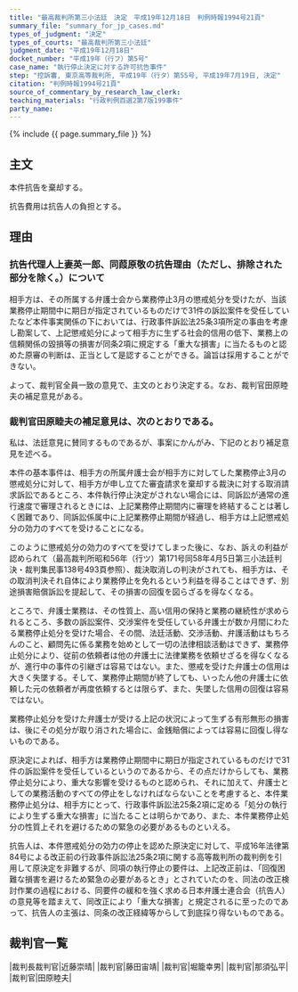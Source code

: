 ```yaml
---
title: "最高裁判所第三小法廷　決定　平成19年12月18日　判例時報1994号21頁"
summary_file: "summary_for_jp_cases.md"
types_of_judgment: "決定"
types_of_courts: "最高裁判所第三小法廷"
judgment_date: "平成19年12月18日"
docket_number: "平成19年（行フ）第5号"
case_name: "執行停止決定に対する許可抗告事件"
step: "控訴審, 東京高等裁判所, 平成19年（行タ）第55号, 平成19年7月19日, 決定"
citation: "判例時報1994号21頁"
source_of_commentary_by_research_law_clerk:
teaching_materials: "行政判例百選2第7版199事件"
party_name:
---
```




{% include {{ page.summary_file }}  %}










## 主文



本件抗告を棄却する。

抗告費用は抗告人の負担とする。





## 理由



### 抗告代理人上妻英一郎、同葭原敬の抗告理由（ただし、排除された部分を除く。）について

相手方は、その所属する弁護士会から業務停止3月の懲戒処分を受けたが、当該業務停止期間中に期日が指定されているものだけで31件の訴訟案件を受任していたなど本件事実関係の下においては、行政事件訴訟法25条3項所定の事由を考慮し勘案して、上記懲戒処分によって相手方に生ずる社会的信用の低下、業務上の信頼関係の毀損等の損害が同条2項に規定する「重大な損害」に当たるものと認めた原審の判断は、正当として是認することができる。論旨は採用することができない。

よって、裁判官全員一致の意見で、主文のとおり決定する。なお、裁判官田原睦夫の補足意見がある。

### 裁判官田原睦夫の補足意見は、次のとおりである。

私は、法廷意見に賛同するものであるが、事案にかんがみ、下記のとおり補足意見を述べる。

本件の基本事件は、相手方の所属弁護士会が相手方に対してした業務停止3月の懲戒処分に対して、相手方が申し立てた審査請求を棄却する裁決に対する取消請求訴訟であるところ、本件執行停止決定がされない場合には、同訴訟が通常の進行速度で審理されるときには、上記業務停止期間内に審理を終結することは著しく困難であり、同訴訟係属中に上記業務停止期間が経過し、相手方は上記懲戒処分の効力のすべてを受けることになる。

このように懲戒処分の効力のすべてを受けてしまった後に、なお、訴えの利益が認められて（最高裁判所昭和56年（行ツ）第171号同58年4月5日第三小法廷判決・裁判集民事138号493頁参照）、裁決取消しの判決がされても、相手方は、その取消判決それ自体により業務停止を免れるという利益を得ることはできず、別途損害賠償訴訟を提起して、その損害の回復を図らざるを得なくなる。

ところで、弁護士業務は、その性質上、高い信用の保持と業務の継続性が求められるところ、多数の訴訟案件、交渉案件を受任している弁護士が数か月間にわたる業務停止処分を受けた場合、その間、法廷活動、交渉活動、弁護活動はもちろんのこと、顧問先に係る業務を始めとして一切の法律相談活動はできず、業務停止処分により、従前の依頼者は他の弁護士に法律業務を依頼せざるを得なくなるが、進行中の事件の引継ぎは容易ではない。また、懲戒を受けた弁護士の信用は大きく失墜する。そして、業務停止期間が終了しても、いったん他の弁護士に依頼した元の依頼者が再度依頼するとは限らず、また、失墜した信用の回復は容易ではない。

業務停止処分を受けた弁護士が受ける上記の状況によって生ずる有形無形の損害は、後にその処分が取り消された場合に、金銭賠償によっては容易に回復し得ないものである。



原決定によれば、相手方は業務停止期間中に期日が指定されているものだけで31件の訴訟案件を受任しているというのであるから、その点だけからしても、業務停止処分により、重大な影響を受けるものと認められ、それに加えて、弁護士としての業務活動のすべての停止をしなければならないことを考慮すると、本件業務停止処分は、相手方にとって、行政事件訴訟法25条2項に定める「処分の執行により生ずる重大な損害」に当たることは明らかであり、また、本件業務停止処分の性質上それを避けるための緊急の必要があるものといえる。

抗告人は、本件懲戒処分の効力の停止を認めた原決定に対して、平成16年法律第84号による改正前の行政事件訴訟法25条2項に関する高等裁判所の裁判例を引用して原決定を非難するが、同項の執行停止の要件は、上記改正前は、「回復困難な損害を避けるため緊急の必要があるとき」とされていたのを、同法の改正検討作業の過程における、同要件の緩和を強く求める日本弁護士連合会（抗告人）の意見等を踏まえて、同改正により「重大な損害」と規定されるに至ったのであって、抗告人の主張は、同条の改正経緯等からして到底採り得ないものである。

## 裁判官一覧

|裁判長裁判官|近藤崇晴|
|裁判官|藤田宙靖|
|裁判官|堀籠幸男|
|裁判官|那須弘平|
|裁判官|田原睦夫|





